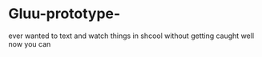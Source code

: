 # Gluu-prototype-

ever wanted to text and watch things in shcool without getting caught well now you can 
